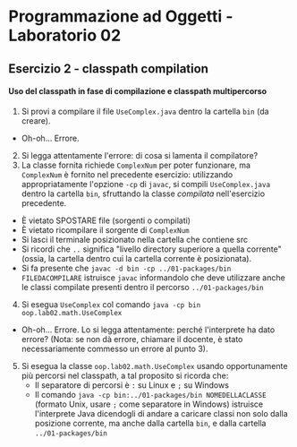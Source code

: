 # Programmazione ad Oggetti - Laboratorio 02
## Esercizio 2 - classpath compilation

#### Uso del classpath in fase di compilazione e classpath multipercorso

1. Si provi a compilare il file `UseComplex.java` dentro la cartella `bin` (da creare).
  - Oh-oh... Errore.
2. Si legga attentamente l'errore: di cosa si lamenta il compilatore?
3. La classe fornita richiede `ComplexNum` per poter funzionare, ma `ComplexNum` è fornito nel precedente esercizio: utilizzando appropriatamente l'opzione `-cp` di `javac`, si compili `UseComplex.java` dentro la cartella `bin`, sfruttando la classe *compilata* nell'esercizio precedente.
  - È vietato SPOSTARE file (sorgenti o compilati)
  - È vietato ricompilare il sorgente di `ComplexNum`
  - Si lasci il terminale posizionato nella cartella che contiene src
  - Si ricordi che `..` significa "livello directory superiore a quella corrente" (ossia, la cartella dentro cui la cartella corrente è posizionata).
  - Si fa presente che `javac -d bin -cp ../01-packages/bin FILEDACOMPILARE` istruisce `javac` informandolo che deve utilizzare anche le classi compilate presenti dentro il percorso `../01-packages/bin`
4. Si esegua `UseComplex` col comando `java -cp bin oop.lab02.math.UseComplex`
  - Oh-oh... Errore. Lo si legga attentamente: perché l'interprete ha dato errore? (Nota: se non dà errore, chiamare il docente, è stato necessariamente commesso un errore al punto 3).
5. Si esegua la classe `oop.lab02.math.UseComplex` usando opportunamente più percorsi nel classpath, a tal proposito si ricorda che:
    - Il separatore di percorsi è `:` su Linux e `;` su Windows
    - Il comando `java -cp bin:../01-packages/bin NOMEDELLACLASSE` (formato Unix, usare `;` come separatore in Windows) istruisce l'interprete Java dicendogli di andare a caricare classi non solo dalla posizione corrente, ma anche dalla cartella `bin`, e dalla cartella `../01-packages/bin`

